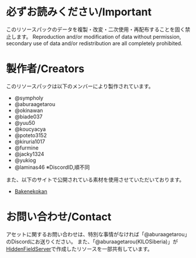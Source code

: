 # 必ずお読みください/Important
このリソースパックのデータを複製・改変・二次使用・再配布することを固く禁止します。
Reproduction and/or modification of data without permission, secondary use of data and/or redistribution are all completely prohibited. 

# 製作者/Creators
このリソースパックは以下のメンバーにより製作されています。
- @sympholy
- @aburaagetarou
- @okinawan
- @biade037
- @yuu50
- @koucyacya
- @poteto3152
- @kiruria1017
- @furmine
- @jacky1324
- @yukiog
- @laminas46
※DiscordID,順不同

また、以下のサイトで公開されている素材を使用させていただいております。
- [Bakenekokan](http://neko.moo.jp/BS/main/0/note.htm)

# お問い合わせ/Contact
アセットに関するお問い合わせは、特別な事情がなければ「@aburaagetarou」のDiscordにお送りください。
また、「@aburaagetarou(KILOSiberia)」が[HiddenFieldServer](http://seesaawiki.jp/hiddenfieldserver/)で作成したリソースを一部共有しています。
